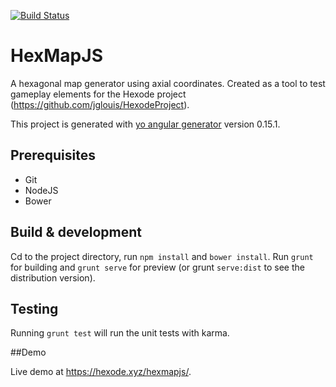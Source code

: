 [![Build Status](https://travis-ci.org/jglouis/HexMapJS.svg?branch=master)](https://travis-ci.org/jglouis/HexMapJS)

# HexMapJS

A hexagonal map generator using axial coordinates. Created as a tool to test gameplay elements for the Hexode project (https://github.com/jglouis/HexodeProject).

This project is generated with [yo angular generator](https://github.com/yeoman/generator-angular)
version 0.15.1.

## Prerequisites

* Git
* NodeJS
* Bower

## Build & development

Cd to the project directory, run `npm install` and `bower install`.
Run `grunt` for building and `grunt serve` for preview (or grunt `serve:dist` to see the distribution version).

## Testing

Running `grunt test` will run the unit tests with karma.

##Demo

Live demo at https://hexode.xyz/hexmapjs/.
